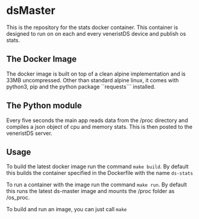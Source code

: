 # dsMaster
This is the repository for the stats docker container. This container is designed to run on on each and every veneristDS device and publish os stats. 

## The Docker Image
The docker image is built on top of a clean alpine implementation and is 33MB uncompressed. Other than standard alpine linux, it comes with python3, pip and the python package ``requests``` installed.

## The Python module
Every five seconds the main app reads data from the /proc directory and compiles a json object of cpu and memory stats. This is then posted to the veneristDS server.

## Usage
To build the latest docker image run the command ```make build```. By default this builds the container specified in the Dockerfile with the name ```ds-stats```

To run a container with the image run the command ```make run```. By default this runs the latest ds-master image and mounts the /proc folder as /os_proc.

To build and run an image, you can just call ```make```
